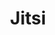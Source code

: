 ---
draft: false
title: Jitsi
content:
  id: jitsi
  name: Jitsi
  website: https://jitsi.org/jitsi-meet/
  short_description: Jitsi is a set of open-source projects that allows you to easily build and deploy secure video conferencing solutions.
---